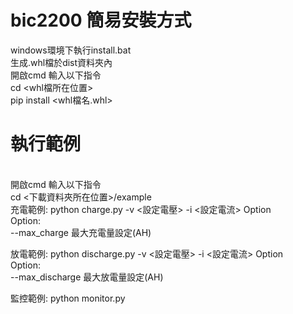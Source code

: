 # bic2200 簡易安裝方式
windows環境下執行install.bat <br>
生成.whl檔於dist資料夾內 <br>
開啟cmd 輸入以下指令<br>
cd <whl檔所在位置> <br>
pip install <whl檔名.whl> <br>

<h1>執行範例 </h1>
<br>
開啟cmd 輸入以下指令<br>
cd <下載資料夾所在位置>/example<br>
充電範例: python charge.py -v <設定電壓> -i <設定電流> Option <br>
Option: <br>
--max_charge 最大充電量設定(AH) <br>

放電範例: python discharge.py -v <設定電壓> -i <設定電流> Option <br>
Option: <br>
--max_discharge 最大放電量設定(AH) <br>

監控範例: python monitor.py <br>

